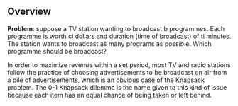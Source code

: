 ## Overview
**Problem**: suppose a TV station wanting to broadcast b programmes. Each programme is worth ci dollars and duration (time of broadcast) of ti minutes. The station
wants to broadcast as many programs as possible. Which programme should be broadcast?

In order to maximize revenue within a set period, most TV and radio stations follow the practice of choosing advertisements to be broadcast on air from a pile of advertisements, which is an obvious case of the Knapsack problem. The 0-1 Knapsack dilemma is the name given to this kind of issue because each item has an equal chance of being taken or left behind.
